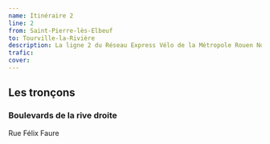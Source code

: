 ```yaml
---
name: Itinéraire 2
line: 2
from: Saint-Pierre-lès-Elbeuf
to: Tourville-la-Rivière
description: La ligne 2 du Réseau Express Vélo de la Métropole Rouen Normandie relie les villes de Sinat-Pierre-lès-Elbeuf et de Tourville-la-Rivière en desservant les communes de Caudebec-lès-Elbeuf, Elbeuf, Saint-Aubin-lès-Elbeuf, Cléon. Elle est connecté à Tourville-la-Rivière à la ligne 7
trafic: 
cover: 
---
```


## Les tronçons 

### Boulevards de la rive droite

Rue Félix Faure